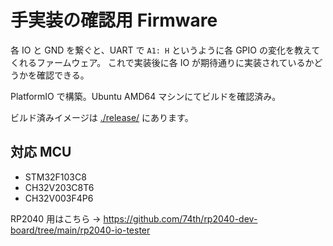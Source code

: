 # 手実装の確認用 Firmware

各 IO と GND を繋ぐと、UART で `A1: H` というように各 GPIO の変化を教えてくれるファームウェア。
これで実装後に各 IO が期待通りに実装されているかどうかを確認できる。

PlatformIO で構築。Ubuntu AMD64 マシンにてビルドを確認済み。

ビルド済みイメージは [./release/](./release/) にあります。

## 対応 MCU

- STM32F103C8
- CH32V203C8T6
- CH32V003F4P6

RP2040 用はこちら → https://github.com/74th/rp2040-dev-board/tree/main/rp2040-io-tester
